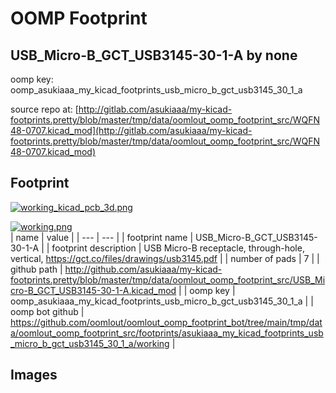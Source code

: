 # OOMP Footprint  
## USB_Micro-B_GCT_USB3145-30-1-A  by none  
  
oomp key: oomp_asukiaaa_my_kicad_footprints_usb_micro_b_gct_usb3145_30_1_a  
  
source repo at: [http://gitlab.com/asukiaaa/my-kicad-footprints.pretty/blob/master/tmp/data/oomlout_oomp_footprint_src/WQFN48-0707.kicad_mod](http://gitlab.com/asukiaaa/my-kicad-footprints.pretty/blob/master/tmp/data/oomlout_oomp_footprint_src/WQFN48-0707.kicad_mod)  
## Footprint  
  
[![working_kicad_pcb_3d.png](working_kicad_pcb_3d_600.png)](working_kicad_pcb_3d.png)  
  
[![working.png](working_600.png)](working.png)  
| name | value | 
| --- | --- | 
| footprint name | USB_Micro-B_GCT_USB3145-30-1-A | 
| footprint description | USB Micro-B receptacle, through-hole, vertical, https://gct.co/files/drawings/usb3145.pdf | 
| number of pads | 7 | 
| github path | http://github.com/asukiaaa/my-kicad-footprints.pretty/blob/master/tmp/data/oomlout_oomp_footprint_src/USB_Micro-B_GCT_USB3145-30-1-A.kicad_mod | 
| oomp key | oomp_asukiaaa_my_kicad_footprints_usb_micro_b_gct_usb3145_30_1_a | 
| oomp bot github | https://github.com/oomlout/oomlout_oomp_footprint_bot/tree/main/tmp/data/oomlout_oomp_footprint_src/footprints/asukiaaa_my_kicad_footprints_usb_micro_b_gct_usb3145_30_1_a/working | 
## Images  
